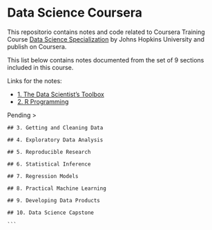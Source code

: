 # Data Science Coursera

This repositorio contains notes and code related to Coursera Training Course [Data Science Specialization](https://www.coursera.org/specializations/jhu-data-science) by Johns Hopkins University and publish on Coursera.

This list below contains notes documented from the set of 9 sections included in this course. 

Links for the notes:
 - [1. The Data Scientist’s Toolbox](https://github.com/dtrianab/datasciencecoursera/blob/master/Notes/L1_DataScientists_Toolbox.md)
 - [2. R Programming](https://github.com/dtrianab/datasciencecoursera/blob/master/Notes/L2_R_Programming.md)


Pending >
````
## 3. Getting and Cleaning Data

## 4. Exploratory Data Analysis

## 5. Reproducible Research

## 6. Statistical Inference

## 7. Regression Models

## 8. Practical Machine Learning

## 9. Developing Data Products

## 10. Data Science Capstone

```